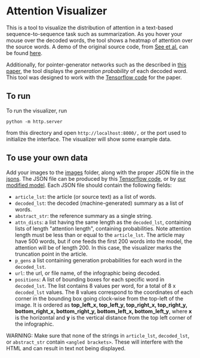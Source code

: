 # Attention Visualizer

This is a tool to visualize the distribution of attention in a text-based sequence-to-sequence task such as summarization. As you hover your mouse over the decoded words, the tool shows a heatmap of attention over the source words. A demo of the original source code, from [See et al.](https://github.com/abisee/attn_vis) can be found [here](http://www.abigailsee.com/2017/04/16/taming-rnns-for-better-summarization#example-output).

Additionally, for pointer-generator networks such as the described in [this paper](https://arxiv.org/abs/1704.04368), the tool displays the _generation probability_ of each decoded word. This tool was designed to work with the [Tensorflow code](https://github.com/abisee/pointer-generator) for the paper.

## To run

To run the visualizer, run
```
python -m http.server
```
from this directory and open `http://localhost:8000/,` or the port used to initialize the interface. The visualizer will show some example data.

## To use your own data

Add your images to the [images](https://github.com/diviz-mit/text-attn-viz/tree/master/images) folder, along with the proper JSON file in the [jsons](https://github.com/diviz-mit/text-attn-viz/tree/master/jsons). The JSON file can be produced by this [Tensorflow code](https://github.com/abisee/pointer-generator), or by [our modified model](https://github.com/diviz-mit/pointer_gen). Each JSON file should contain the following fields:


* `article_lst`: the article (or source text) as a list of words.
* `decoded_lst`: the decoded (machine-generated) summary as a list of words.
* `abstract_str`: the reference summary as a single string.
* `attn_dists`: a list having the same length as the `decoded_lst`, containing lists of length "attention length", containing probabilities.  Note attention length must be less than or equal to the `article_lst`. The article may have 500 words, but if one feeds the first 200 words into the model, the attention will be of length 200.  In this case, the visualizer marks the truncation point in the article.
* `p_gens` a list containing generation probabilities for each word in the `decoded_lst`.
* `url`: the url, or file name, of the infographic being decoded.
* `positions`: A list of bounding boxes for each specific word in `decoded_lst`.  The list contains 8 values per word, for a total of 8 x `decoded_lst` values.  The 8 values correspond to the coordinates of each corner in the bounding box going clock-wise from the top-left of the image.  It is ordered as <b>top_left_x, top_left_y, top_right_x, top_right_y, bottom_right_x, bottom_right_y, bottom_left_x, bottom_left_y</b>, where <b>x</b> is the horizontal and <b>y</b> is the vertical distance from the top left corner of the infographic.

WARNING: Make sure that none of the strings in `article_lst`, `decoded_lst`, or `abstract_str` contain `<angled brackets>`. These will interfere with the HTML and can result in text not being displayed.


